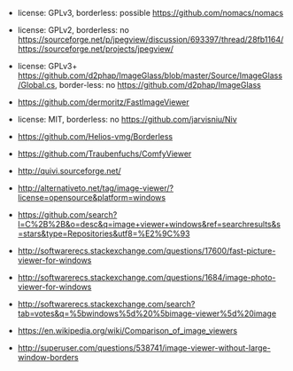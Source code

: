 - license: GPLv3, borderless: possible https://github.com/nomacs/nomacs
- license: GPLv2, borderless: no https://sourceforge.net/p/jpegview/discussion/693397/thread/28fb1164/ https://sourceforge.net/projects/jpegview/
- license: GPLv3+ https://github.com/d2phap/ImageGlass/blob/master/Source/ImageGlass/Global.cs, border-less: no https://github.com/d2phap/ImageGlass
- https://github.com/dermoritz/FastImageViewer
- license: MIT, borderless: no https://github.com/jarvisniu/Niv
- https://github.com/Helios-vmg/Borderless
- https://github.com/Traubenfuchs/ComfyViewer
- http://quivi.sourceforge.net/

- http://alternativeto.net/tag/image-viewer/?license=opensource&platform=windows
- https://github.com/search?l=C%2B%2B&o=desc&q=image+viewer+windows&ref=searchresults&s=stars&type=Repositories&utf8=%E2%9C%93
- http://softwarerecs.stackexchange.com/questions/17600/fast-picture-viewer-for-windows
- http://softwarerecs.stackexchange.com/questions/1684/image-photo-viewer-for-windows
- http://softwarerecs.stackexchange.com/search?tab=votes&q=%5bwindows%5d%20%5bimage-viewer%5d%20image
- https://en.wikipedia.org/wiki/Comparison_of_image_viewers
- http://superuser.com/questions/538741/image-viewer-without-large-window-borders

